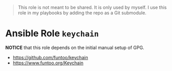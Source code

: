> This role is not meant to be shared. It is only used by myself.
> I use this role in my playbooks by adding the repo as a Git submodule.

# Ansible Role `keychain`

**NOTICE** that this role depends on the initial manual setup of GPG.

* <https://github.com/funtoo/keychain>
* <https://www.funtoo.org/Keychain>
